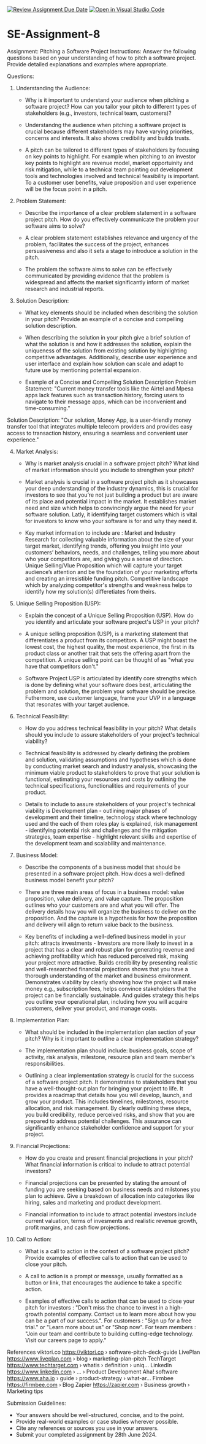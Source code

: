 [![Review Assignment Due Date](https://classroom.github.com/assets/deadline-readme-button-24ddc0f5d75046c5622901739e7c5dd533143b0c8e959d652212380cedb1ea36.svg)](https://classroom.github.com/a/4bgukiqw)
[![Open in Visual Studio Code](https://classroom.github.com/assets/open-in-vscode-718a45dd9cf7e7f842a935f5ebbe5719a5e09af4491e668f4dbf3b35d5cca122.svg)](https://classroom.github.com/online_ide?assignment_repo_id=15228760&assignment_repo_type=AssignmentRepo)
# SE-Assignment-8
 Assignment: Pitching a Software Project
 Instructions:
Answer the following questions based on your understanding of how to pitch a software project. Provide detailed explanations and examples where appropriate.

 Questions:

1. Understanding the Audience:
   - Why is it important to understand your audience when pitching a software project? How can you tailor your pitch to different types of stakeholders (e.g., investors, technical team, customers)?
     
   - Understandng the audience when pitching a software project is crucial because different stakeholders may have varying priorities, concerns and interests. It also shows credibility and builds trusts.
   - A pitch can be tailored to different types of stakeholders by focusing on key points to highlight. For example when pitching to an investor key points to highlight are revenue model, market opportuinity and risk mitigation, while to a technical team pointing out development tools and technologies involved and technical feasibility is important. To a customer user benefits, value proposition and user experience will be the focus point in a pitch.

2. Problem Statement:
   - Describe the importance of a clear problem statement in a software project pitch. How do you effectively communicate the problem your software aims to solve?
     
   - A clear problem statement establishes relevance and urgency of the problem, facilitates the success of the project, enhances persuasiveness and also it sets a stage to introduce a solution in the pitch.
   - The problem the software aims to solve can be effectively communicated by providing evidence that the problem is widespread and affects the market significantly inform of market research and industrial reports.

3. Solution Description:
   - What key elements should be included when describing the solution in your pitch? Provide an example of a concise and compelling solution description.
     
   - When describing the solution in your pitch give a brief solution of what the solution is and how it addresses the solution, explain the uniqueness of the solution from existing solution by highlighting competitive advantages. Additionally, describe user experience and user interface and explain how solution can scale and adapt to future use by mentioning potential expansion.
   - Example of a Concise and Compelling Solution Description
Problem Statement:
"Current money transfer tools like the Airtel and Mpesa apps lack features such as transaction history, forcing users to navigate to their message apps, which can be inconvenient and time-consuming."

Solution Description:
"Our solution, Money App, is a user-friendly money transfer tool that integrates multiple telecom providers and provides easy access to transaction history, ensuring a seamless and convenient user experience."

4. Market Analysis:
   - Why is market analysis crucial in a software project pitch? What kind of market information should you include to strengthen your pitch?
  
   - Market analysis is crucial in a software project pitch as it showcases your deep understanding of the industry dynamics, this is crucial for investors to see that you’re not just building a product but are aware of its place and potential impact in the market. It establishes market need and size which helps to convincingly argue the need for your software solution. Latly, it identifying target customers which is vital for investors to know who your software is for and why they need it.
   - Key market information to include are : Market and Industry Research for collecting valuable information about the size of your target market, identifying trends, offering you insight into your customers’ behaviors, needs, and challenges, telling you more about who your competitors are, and giving you a sense of direction. Unique Selling/Vlue Proposition which will  capture your target audience’s attention and be the foundation of your marketing efforts and creating an irresistible funding pitch. Competitive landscape which by analyzing competitor's strengths and weakness helps to identify how my solution(s) differetiates from theirs.

5. Unique Selling Proposition (USP):
   - Explain the concept of a Unique Selling Proposition (USP). How do you identify and articulate your software project's USP in your pitch?
   
   - A unique selling proposition (USP), is a marketing statement that differentiates a product from its competitors. A USP might boast the lowest cost, the highest quality, the most experience, the first in its product class or another trait that sets the offering apart from the competition. A unique selling point can be thought of as "what you have that competitors don't."
   - Software Project USP is articulated by identify core strengths which is done by defining what your software does best, articulating the problem and solution, the problem your software should be precise. Futhermore, use customer language, frame your UVP in a language that resonates with your target audience.

6. Technical Feasibility:
   - How do you address technical feasibility in your pitch? What details should you include to assure stakeholders of your project's technical viability?
  
   - Technical feasibility is addressed by clearly defining the problem and solution, validating assumptions and hypotheses which is done by conducting market search and industry analysis, showcasing the minimum viable product to stakeholders to prove that your solution is functional, estimating your resources and costs by outlining the technical specifications, functionalities and requirements of your product.
   - Details to include to assure stakeholders of your project's technical viability is Development plan - outlining major phases of development and their timeline, technology stack where technology used and the each of them roles play is explained, risk management - identifying potential risk and challenges and the mitigation strategies, team expertise - highlight relevant skills and expertise of the development team and scalability and maintenance. 

7. Business Model:
   - Describe the components of a business model that should be presented in a software project pitch. How does a well-defined business model benefit your pitch?
  
   - There are three main areas of focus in a business model: value proposition, value delivery, and value capture. The proposition outlines who your customers are and what you will offer. The delivery details how you will organize the business to deliver on the proposition. And the capture is a hypothesis for how the proposition and delivery will align to return value back to the business.
   - Key benefits of including a well-defined business model in your pitch: attracts investments - Investors are more likely to invest in a project that has a clear and robust plan for generating revenue and achieving profitability which has reduced perceived risk, making your project more attractive. Builds credibility by presenting realistic and well-researched financial projections shows that you have a thorough understanding of the market and business environment. Demonstrates viability by clearly showing how the project will make money e.g., subscription fees, helps convince stakeholders that the project can be financially sustainable. And guides strategy this helps you outline your operational plan, including how you will acquire customers, deliver your product, and manage costs.

8. Implementation Plan:
   - What should be included in the implementation plan section of your pitch? Why is it important to outline a clear implementation strategy?
  
   - The implementation plan should include: business goals, scope of activity, risk analysis, milestone, resource plan and team member's responsibilities.
   - Outlining a clear implementation strategy is crucial for the success of a software project pitch. It demonstrates to stakeholders that you have a well-thought-out plan for bringing your project to life. It provides a roadmap that details how you will develop, launch, and grow your product. This includes timelines, milestones, resource allocation, and risk management. By clearly outlining these steps, you build credibility, reduce perceived risks, and show that you are prepared to address potential challenges. This assurance can significantly enhance stakeholder confidence and support for your project.

9. Financial Projections:
   - How do you create and present financial projections in your pitch? What financial information is critical to include to attract potential investors?
  
   - Financial projections can be presented by stating the amount of funding you are seeking based on business needs and milstones you plan to achieve. Give a breakdown of allocation into categories like hiring, sales and marketing and product development.
   - Financial information to include to attract potential investors include current valuation, terms of invesments and realistic revenue growth, profit margins, and cash flow projections.

10. Call to Action:
    - What is a call to action in the context of a software project pitch? Provide examples of effective calls to action that can be used to close your pitch.
   
    - A call to action is a prompt or message, usually formatted as a button or link, that encourages the audience to take a specific action.
    - Examples of effective calls to action that can be used to close your pitch for investors : "Don't miss the chance to invest in a high-growth potential company. Contact us to learn more about how you can be a part of our success.". For customers : "Sign up for a free trial." or "Learn more about us" or "Shop now". For team members : "Join our team and contribute to building cutting-edge technology. Visit our careers page to apply."


References
viktori.co
https://viktori.co › software-pitch-deck-guide
LivePlan
https://www.liveplan.com › blog › marketing-plan-pitch
TechTarget
https://www.techtarget.com › whatis › definition › uniq...
LinkedIn
https://www.linkedin.com › ... › Product Development
Aha! software
https://www.aha.io › guide › product-strategy › what-ar...
Firmbee
https://firmbee.com › Blog
Zapier
https://zapier.com › Business growth › Marketing tips


 Submission Guidelines:
- Your answers should be well-structured, concise, and to the point.
- Provide real-world examples or case studies wherever possible.
- Cite any references or sources you use in your answers.
- Submit your completed assignment by 28th June 2024.


